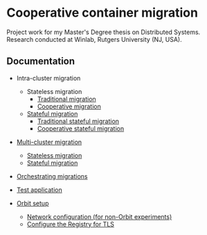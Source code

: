 # Cooperative container migration #

Project work for my Master's Degree thesis on Distributed Systems.  
Research conducted at Winlab, Rutgers University (NJ, USA).


## Documentation ##

- Intra-cluster migration
  - Stateless migration
    - [Traditional migration](docs/traditional%20migration.md)
    - [Cooperative migration](docs/cooperative%20migration.md)
  - [Stateful migration](docs/stateful%20migration.md)
    - [Traditional stateful migration](docs/traditional%20stateful%20migration.md)
    - [Cooperative stateful migration](docs/cooperative%20stateful%20migration.md)
- [Multi-cluster migration](docs/multi-cluster.md)
  - [Stateless migration](docs/multi-cluster_stateless.md)
  - [Stateful migration](docs/multi-cluster_stateful.md)

- [Orchestrating migrations](docs/orchestration.md)

- [Test application](docs/trafficgen.md)
- [Orbit setup](docs/orbit_setup.md)
  - [Network configuration (for non-Orbit experiments)](docs/configuration.md)
  - [Configure the Registry for TLS](docs/registry_config.md)
